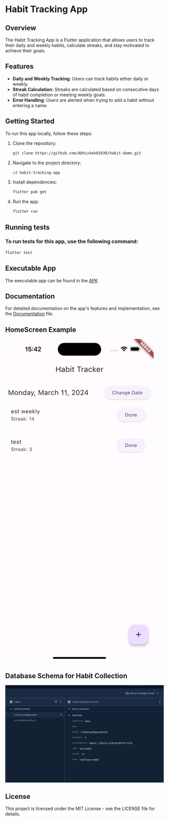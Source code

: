 # Habit Tracking App

## Overview

The Habit Tracking App is a Flutter application that allows users to track their daily and weekly habits, calculate streaks, and stay motivated to achieve their goals.

## Features

- **Daily and Weekly Tracking**: Users can track habits either daily or weekly.
- **Streak Calculation**: Streaks are calculated based on consecutive days of habit completion or meeting weekly goals.
- **Error Handling**: Users are alerted when trying to add a habit without entering a name.

## Getting Started

To run this app locally, follow these steps:

1. Clone the repository:

   ```bash
   git clone https://github.com/Abhishek01039/habit-demo.git
   ```

2. Navigate to the project directory:

   ```bash
   cd habit-tracking-app
   ```

3. Install dependencies:

   ```bash
   flutter pub get
   ```

4. Run the app:

   ```bash
   flutter run
   ```

## Running tests

### To run tests for this app, use the following command:

```bash
flutter test
```

## Executable App

The executable app can be found in the [APK](apk/app-release.apk)

## Documentation

For detailed documentation on the app's features and implementation, see the [Documentation](docs/documentation.md) file.

## HomeScreen Example

![](screenshot/image.png)

## Database Schema for Habit Collection

![](screenshot/firebase.png)

## License

This project is licensed under the MIT License - see the LICENSE file for details.
